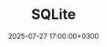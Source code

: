 ---
title: SQLite
slug: "sqlite"
date: 2025-07-27 17:00:00+0300
description: 
image:

# Badge style
style:
    background: "#003B57"
    color: "#FFFFFF"
---